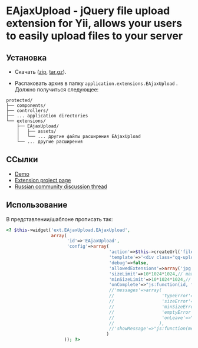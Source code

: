 EAjaxUpload - jQuery file upload extension for Yii, allows your users to easily upload files to your server
=======

## Установка

* Скачать ([zip](https://github.com/kosenka/EAjaxUpload/zipball/master), [tar.gz](https://github.com/kosenka/EAjaxUpload/tarball/master)).

* Распаковать архив в папку `application.extensions.EAjaxUpload` . Должно получиться следующее:

```
protected/
├── components/
├── controllers/
├── ... application directories
└── extensions/
    ├── EAjaxUpload/
    │   ├── assets/
    │   └── ... другие файлы расширения EAjaxUpload
    └── ... другие расширения
```

## ССылки

* [Demo](https://github.com/kosenka/EAjaxUpload)
* [Extension project page](https://github.com/kosenka/EAjaxUpload)
* [Russian community discussion thread](http://yiiframework.ru/forum/viewtopic.php?f=9&t=2470)

## Использование
В представлении/шаблоне прописать так:

```php
<? $this->widget('ext.EAjaxUpload.EAjaxUpload',
                 array(
                       'id'=>'EAjaxUpload',
                       'config'=>array(
                                       'action'=>$this->createUrl('files/uploadByAjax'),
                                       'template'=>'<div class="qq-uploader"><div class="qq-upload-drop-area"><span>Drop files here to upload</span></div><div class="qq-upload-button">Upload a file</div><ul class="qq-upload-list"></ul></div>',
                                       'debug'=>false,
                                       'allowedExtensions'=>array('jpg'),
                                       'sizeLimit'=>10*1024*1024,// maximum file size in bytes
                                       'minSizeLimit'=>10*1024*1024,// minimum file size in bytes
                                       'onComplete'=>"js:function(id, fileName, responseJSON){ alert(fileName); }",                                       
                                       //'messages'=>array(
                                       //                  'typeError'=>"{file} has invalid extension. Only {extensions} are allowed.",
                                       //                  'sizeError'=>"{file} is too large, maximum file size is {sizeLimit}.",
                                       //                  'minSizeError'=>"{file} is too small, minimum file size is {minSizeLimit}.",
                                       //                  'emptyError'=>"{file} is empty, please select files again without it.",
                                       //                  'onLeave'=>"The files are being uploaded, if you leave now the upload will be cancelled."
                                       //                 ),
                                       //'showMessage'=>"js:function(message){ alert(message); }"
                                      )
                      )); ?>
```

